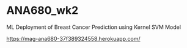 # ANA680_wk2
ML Deployment of Breast Cancer Prediction using Kernel SVM Model

https://mag-ana680-37f389324558.herokuapp.com/
